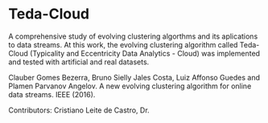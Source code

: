 # Teda-Cloud
A comprehensive study of evolving clustering algorthms and its aplications to data streams. At this work, the evolving clustering algorithm called Teda-Cloud (Typicality and Eccentricity Data Analytics - Cloud) was implemented and tested with artificial and real datasets.

Clauber Gomes Bezerra, Bruno Sielly Jales Costa, Luiz Affonso Guedes and Plamen Parvanov Angelov. A new evolving clustering algorithm for online data streams. IEEE (2016).

Contributors: Cristiano Leite de Castro, Dr.
